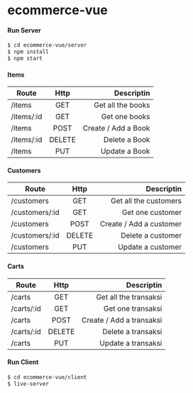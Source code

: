 # ecommerce-vue

#### Run Server
```sh
$ cd ecommerce-vue/server
$ npm install
$ npm start
```


#### Items
| Route        | Http           | Descriptin  |
| ------------- |:-------------:| -----:|
| /items      | GET   | Get all the books |
| /items/:id      | GET   | Get  one books |
| /items      | POST   | Create / Add a Book |
| /items/:id     | DELETE      |  Delete a Book|
| /items | PUT      |    Update a Book |


#### Customers
| Route        | Http           | Descriptin  |
| ------------- |:-------------:| -----:|
| /customers      | GET   | Get all the customers |
| /customers/:id      | GET   | Get  one customer |
| /customers      | POST   | Create / Add a customer |
| /customers/:id     | DELETE      |  Delete a customer|
| /customers | PUT      |    Update a customer |

#### Carts
| Route        | Http           | Descriptin  |
| ------------- |:-------------:| -----:|
| /carts      | GET   | Get all the transaksi |
| /carts/:id      | GET   | Get  one transaksi |
| /carts      | POST   | Create / Add a transaksi |
| /carts/:id     | DELETE      |  Delete a transaksi|
| /carts | PUT      |    Update a transaksi |


#### Run Client
```sh
$ cd ecommerce-vue/client
$ live-server
```
